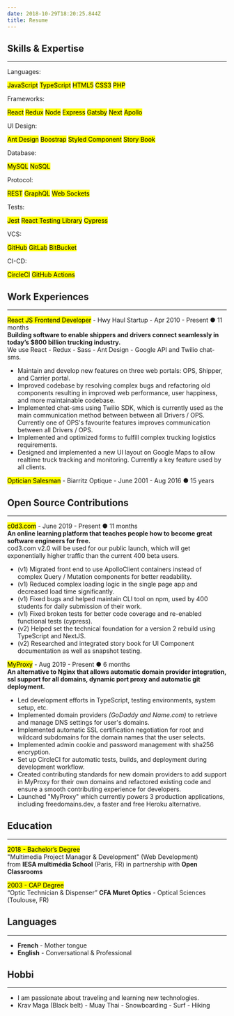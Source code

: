 ```yaml
---
date: 2018-10-29T18:20:25.844Z
title: Resume
---
```


## Skills & Expertise

---

<div class="category">
  <p>Languages:</p>
  <p>
    <mark>JavaScript</mark>
    <mark>TypeScript</mark>
    <mark>HTML5</mark>
    <mark>CSS3</mark>
    <mark>PHP</mark>
  </p>
</div>

<div class="category">
  <p>Frameworks:</p>
  <p>
    <mark>React</mark>
    <mark>Redux</mark>
    <mark>Node</mark>
    <mark>Express</mark>
    <mark>Gatsby</mark>
    <mark>Next</mark>
    <mark>Apollo</mark>
  </p>
</div>

<div class="category">
  <p>UI Design:</p>
  <p>
    <mark>Ant Design</mark>
    <mark>Boostrap</mark>
    <mark>Styled Component</mark>
    <mark>Story Book</mark>
  </p>
</div>

<div class="category">
  <p>Database:</p>
  <p>
    <mark>MySQL</mark>
    <mark>NoSQL</mark>
  </p>
</div>

<div class="category">
  <p>Protocol:</p>
  <p>
    <mark>REST</mark>
    <mark>GraphQL</mark>
    <mark>Web Sockets</mark>
  </p>
</div>

<div class="category">
  <p>Tests:</p>
  <p>
    <mark>Jest</mark>
    <mark>React Testing Library</mark>
    <mark>Cypress</mark>
  </p>
</div>

<div class="category">
  <p>VCS:</p>
  <p>
    <mark>GitHub</mark>
    <mark>GitLab</mark>
    <mark>BitBucket</mark>
  </p>
</div>

<div class="category">
  <p>CI-CD:</p>
  <p>
    <mark>CircleCI</mark>
    <mark>GitHub Actions</mark>
  </p>
</div>

## Work Experiences

---

<mark>React JS Frontend Developer</mark> - Hwy Haul Startup - Apr 2010 - Present ● <span class="workExperience">11 months</span><br/>
<b>Building software to enable shippers and drivers connect seamlessly in today’s \$800 billion trucking industry.</b><br/>
We use React - Redux - Sass - Ant Design - Google API and Twilio chat-sms.

- Maintain and develop new features on three web portals: OPS, Shipper, and Carrier portal.
- Improved codebase by resolving complex bugs and refactoring old components resulting in improved web performance, user happiness,
  and more maintainable codebase.
- Implemented chat-sms using Twilio SDK, which is currently used as the main communication method between between all Drivers / OPS. Currently one of OPS's favourite features
  improves communication between all Drivers / OPS.
- Implemented and optimized forms to fulfill complex trucking logistics requirements.
- Designed and implemented a new UI layout on Google Maps to allow realtime truck tracking and monitoring.
  Currently a key feature used by all clients.

<mark>Optician Salesman</mark> - Biarritz Optique - June 2001 - Aug 2016 ● 15 years

## Open Source Contributions

---

<mark>c0d3.com</mark> - June 2019 - Present ● <span class="C0D3Experience">11 months</span><br/>
<b>
An online learning platform that teaches people how to become great software engineers for free.<br/>
</b>
cod3.com v2.0 will be used for our public launch, which will get exponentially higher traffic than the current 400 beta users.

- (v1) Migrated front end to use ApolloClient containers instead of complex Query / Mutation components for better readability.
- (v1) Reduced complex loading logic in the single page app and decreased load time significantly.
- (v1) Fixed bugs and helped maintain CLI tool on npm, used by 400 students for daily submission of their work.
- (v1) Fixed broken tests for better code coverage and re-enabled functional tests (cypress).
- (v2) Helped set the technical foundation for a version 2 rebuild using TypeScript and NextJS.
- (v2) Researched and integrated story book for UI Component documentation as well as snapshot testing.

<mark>MyProxy</mark> - Aug 2019 - Present ● 6 months<br/>
<b>
An alternative to Nginx that allows automatic domain provider integration, ssl support for all domains, dynamic port proxy
and automatic git deployment.
</b>

- Led development efforts in TypeScript, testing environments, system setup, etc.
- Implemented domain providers _(GoDaddy and Name.com)_ to retrieve and manage DNS settings for user's domains.
- Implemented automatic SSL certification negotiation for root and wildcard subdomains for the domain names that the user selects.
- Implemented admin cookie and password management with sha256 encryption.
- Set up CircleCI for automatic tests, builds, and deployment during development workflow.
- Created contributing standards for new domain providers to add support in MyProxy for their own domains and refactored existing code and
  ensure a smooth contributing experience for developers.
- Launched "MyProxy" which currently powers 3 production applications, including freedomains.dev, a faster and free Heroku alternative.

## Education

---

<mark>2018 - Bachelor’s Degree</mark><br/>
"Multimedia Project Manager & Development" (Web Development) </br >
from
<b>IESA multimédia School</b> (Paris, FR) in partnership with <b>Open Classrooms</b>

<mark>2003 - CAP Degree</mark><br/>
“Optic Technician & Dispenser”
<b>CFA Muret Optics</b> - Optical Sciences (Toulouse, FR)

## Languages

---

- <b>French</b> - Mother tongue
- <b>English</b> - Conversational & Professional

## Hobbi

---

- I am passionate about traveling and learning new technologies.
- Krav Maga (Black belt) - Muay Thai - Snowboarding - Surf - Hiking
